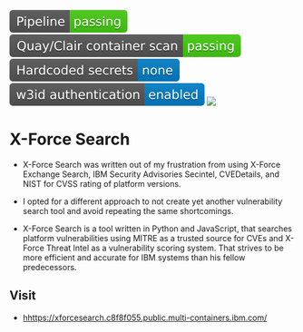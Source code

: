 [![](https://github.com/igormv28/xforcesearch/blob/master/status/on/pipeline-on.svg)](#) [![](https://github.com/igormv28/xforcesearch/blob/master/status/on/containerscan-on.svg)](#) [![](https://github.com/igormv28/xforcesearch/blob/master/status/on/env-on.svg)](#) [![](https://github.com/igormv28/xforcesearch/blob/master/status/on/w3id-on.svg)](#) [![](https://github.com/igormv28/xforcesearch/blob/master/status/python-3.svg)](#)

# X-Force Search
* X-Force Search was written out of my frustration from using X-Force Exchange Search, IBM Security Advisories Secintel, CVEDetails, and NIST for CVSS rating of platform versions.

* I opted for a different approach to not create yet another vulnerability search tool and avoid repeating the same shortcomings.

* X-Force Search is a tool written in Python and JavaScript, that searches platform vulnerabilities using MITRE as a trusted source for CVEs and X-Force Threat Intel as a vulnerability scoring system. That strives to be more efficient and accurate for IBM systems than his fellow predecessors.

## Visit
* [hhttps://xforcesearch.c8f8f055.public.multi-containers.ibm.com/](https://xforcesearch.c8f8f055.public.multi-containers.ibm.com/)
  